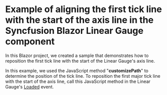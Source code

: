 # Example of aligning the first tick line with the start of the axis line in the Syncfusion Blazor Linear Gauge component

In this Blazor project, we created a sample that demonstrates how to reposition the first tick line with the start of the Linear Gauge's axis line.

In this example, we used the JavaScript method "**customizePath**" to determine the position of the tick line. To reposition the first major tick line with the start of the axis line, call this JavaScript method in the Linear Gauge's [Loaded](https://help.syncfusion.com/cr/blazor/Syncfusion.Blazor.LinearGauge.LinearGaugeEvents.html#Syncfusion_Blazor_LinearGauge_LinearGaugeEvents_Loaded) event.
